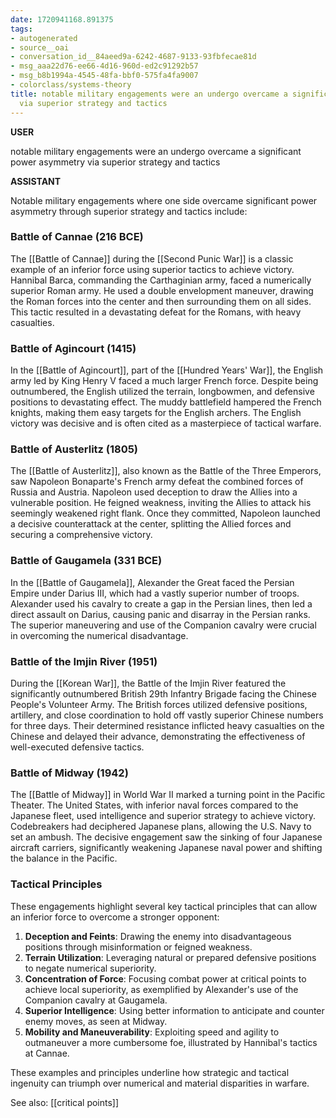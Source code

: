 ```yaml
---
date: 1720941168.891375
tags:
- autogenerated
- source__oai
- conversation_id__84aeed9a-6242-4687-9133-93fbfecae81d
- msg_aaa22d76-ee66-4d16-960d-ed2c91292b57
- msg_b8b1994a-4545-48fa-bbf0-575fa4fa9007
- colorclass/systems-theory
title: notable military engagements were an undergo overcame a significant power asymmetry
  via superior strategy and tactics
---
```


**USER**

notable military engagements were an undergo overcame a significant power asymmetry via superior strategy and tactics


**ASSISTANT**

Notable military engagements where one side overcame significant power asymmetry through superior strategy and tactics include:

### Battle of Cannae (216 BCE)
The [[Battle of Cannae]] during the [[Second Punic War]] is a classic example of an inferior force using superior tactics to achieve victory. Hannibal Barca, commanding the Carthaginian army, faced a numerically superior Roman army. He used a double envelopment maneuver, drawing the Roman forces into the center and then surrounding them on all sides. This tactic resulted in a devastating defeat for the Romans, with heavy casualties.

### Battle of Agincourt (1415)
In the [[Battle of Agincourt]], part of the [[Hundred Years' War]], the English army led by King Henry V faced a much larger French force. Despite being outnumbered, the English utilized the terrain, longbowmen, and defensive positions to devastating effect. The muddy battlefield hampered the French knights, making them easy targets for the English archers. The English victory was decisive and is often cited as a masterpiece of tactical warfare.

### Battle of Austerlitz (1805)
The [[Battle of Austerlitz]], also known as the Battle of the Three Emperors, saw Napoleon Bonaparte's French army defeat the combined forces of Russia and Austria. Napoleon used deception to draw the Allies into a vulnerable position. He feigned weakness, inviting the Allies to attack his seemingly weakened right flank. Once they committed, Napoleon launched a decisive counterattack at the center, splitting the Allied forces and securing a comprehensive victory.

### Battle of Gaugamela (331 BCE)
In the [[Battle of Gaugamela]], Alexander the Great faced the Persian Empire under Darius III, which had a vastly superior number of troops. Alexander used his cavalry to create a gap in the Persian lines, then led a direct assault on Darius, causing panic and disarray in the Persian ranks. The superior maneuvering and use of the Companion cavalry were crucial in overcoming the numerical disadvantage.

### Battle of the Imjin River (1951)
During the [[Korean War]], the Battle of the Imjin River featured the significantly outnumbered British 29th Infantry Brigade facing the Chinese People's Volunteer Army. The British forces utilized defensive positions, artillery, and close coordination to hold off vastly superior Chinese numbers for three days. Their determined resistance inflicted heavy casualties on the Chinese and delayed their advance, demonstrating the effectiveness of well-executed defensive tactics.

### Battle of Midway (1942)
The [[Battle of Midway]] in World War II marked a turning point in the Pacific Theater. The United States, with inferior naval forces compared to the Japanese fleet, used intelligence and superior strategy to achieve victory. Codebreakers had deciphered Japanese plans, allowing the U.S. Navy to set an ambush. The decisive engagement saw the sinking of four Japanese aircraft carriers, significantly weakening Japanese naval power and shifting the balance in the Pacific.

### Tactical Principles

These engagements highlight several key tactical principles that can allow an inferior force to overcome a stronger opponent:

1. **Deception and Feints**: Drawing the enemy into disadvantageous positions through misinformation or feigned weakness.
2. **Terrain Utilization**: Leveraging natural or prepared defensive positions to negate numerical superiority.
3. **Concentration of Force**: Focusing combat power at critical points to achieve local superiority, as exemplified by Alexander's use of the Companion cavalry at Gaugamela.
4. **Superior Intelligence**: Using better information to anticipate and counter enemy moves, as seen at Midway.
5. **Mobility and Maneuverability**: Exploiting speed and agility to outmaneuver a more cumbersome foe, illustrated by Hannibal's tactics at Cannae.

These examples and principles underline how strategic and tactical ingenuity can triumph over numerical and material disparities in warfare.

See also: [[critical points]]